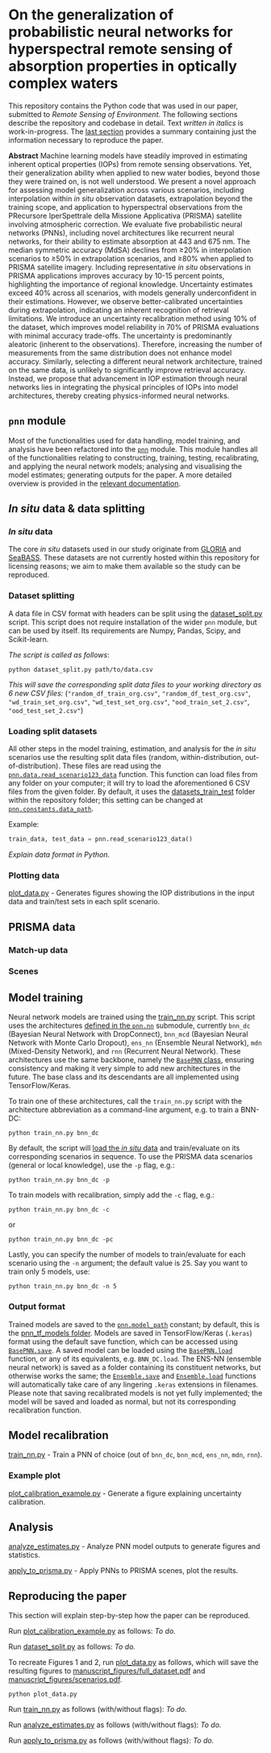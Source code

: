 # On the generalization of probabilistic neural networks for hyperspectral remote sensing of absorption properties in optically complex waters

This repository contains the Python code that was used in our paper, submitted to *Remote Sensing of Environment*.
The following sections describe the repository and codebase in detail.
Text *written in italics* is work-in-progress.
The [last section](#reproducing-the-paper) provides a summary containing just the information necessary to reproduce the paper.

**Abstract**
Machine learning models have steadily improved in estimating inherent optical properties (IOPs) from remote sensing observations. Yet, their generalization ability when applied to new water bodies, beyond those they were trained on, is not well understood. We present a novel approach for assessing model generalization across various scenarios, including interpolation within *in situ* observation datasets, extrapolation beyond the training scope, and application to hyperspectral observations from the PRecursore IperSpettrale della Missione Applicativa (PRISMA) satellite involving atmospheric correction. We evaluate five probabilistic neural networks (PNNs), including novel architectures like recurrent neural networks, for their ability to estimate absorption at 443 and 675 nm.
The median symmetric accuracy (MdSA) declines from ≥20% in interpolation scenarios to ≥50% in extrapolation scenarios, and ≥80% when applied to PRISMA satellite imagery. Including representative *in situ* observations in PRISMA applications improves accuracy by 10-15 percent points, highlighting the importance of regional knowledge. Uncertainty estimates exceed 40% across all scenarios, with models generally underconfident in their estimations. However, we observe better-calibrated uncertainties during extrapolation, indicating an inherent recognition of retrieval limitations. We introduce an uncertainty recalibration method using 10% of the dataset, which improves model reliability in 70% of PRISMA evaluations with minimal accuracy trade-offs. 
The uncertainty is predominantly aleatoric (inherent to the observations). Therefore, increasing the number of measurements from the same distribution does not enhance model accuracy. Similarly, selecting a different neural network architecture, trained on the same data, is unlikely to significantly improve retrieval accuracy. Instead, we propose that advancement in IOP estimation through neural networks lies in integrating the physical principles of IOPs into model architectures, thereby creating physics-informed neural networks.

## `pnn` module
Most of the functionalities used for data handling, model training, and analysis have been refactored into the [`pnn`](pnn) module.
This module handles all of the functionalities relating to 
constructing, training, testing, recalibrating, and applying the neural network models; 
analysing and visualising the model estimates; 
generating outputs for the paper.
A more detailed overview is provided in the [relevant documentation](pnn/README.md).


## *In situ* data & data splitting

### *In situ* data
The core *in situ* datasets used in our study originate from [GLORIA](https://doi.org/10.1038/s41597-023-01973-y) and [SeaBASS](https://seabass.gsfc.nasa.gov/).
These datasets are not currently hosted within this repository for licensing reasons; we aim to make them available so the study can be reproduced.

### Dataset splitting
A data file in CSV format with headers can be split using the [dataset_split.py](dataset_split.py) script.
This script does not require installation of the wider `pnn` module, but can be used by itself.
Its requirements are Numpy, Pandas, Scipy, and Scikit-learn.

*The script is called as follows*:
```
python dataset_split.py path/to/data.csv
```

*This will save the corresponding split data files to your working directory as 6 new CSV files:*
(`"random_df_train_org.csv"`, `"random_df_test_org.csv"`, `"wd_train_set_org.csv"`, `"wd_test_set_org.csv"`, `"ood_train_set_2.csv"`, `"ood_test_set_2.csv"`)


### Loading split datasets
All other steps in the model training, estimation, and analysis for the *in situ* scenarios use the resulting split data files (random, within-distribution, out-of-distribution).
These files are read using the [`pnn.data.read_scenario123_data`](pnn/data.py#L61) function.
This function can load files from any folder on your computer; it will try to load the aforementioned 6 CSV files from the given folder.
By default, it uses the [datasets_train_test](datasets_train_test) folder within the repository folder; this setting can be changed at [`pnn.constants.data_path`](pnn/constants.py#L14).

Example:
```python
train_data, test_data = pnn.read_scenario123_data()
```

*Explain data format in Python.*

### Plotting data
[plot_data.py](plot_data.py) - Generates figures showing the IOP distributions in the input data and train/test sets in each split scenario.


## PRISMA data

### Match-up data


### Scenes


## Model training
Neural network models are trained using the [train_nn.py](train_nn.py) script.
This script uses the architectures [defined in the `pnn.nn`](pnn/README.md) submodule, currently
`bnn_dc` (Bayesian Neural Network with DropConnect),
`bnn_mcd` (Bayesian Neural Network with Monte Carlo Dropout),
`ens_nn` (Ensemble Neural Network),
`mdn` (Mixed-Density Network),
and
`rnn` (Recurrent Neural Network).
These architectures use the same backbone, namely the [`BasePNN` class](pnn/nn/pnn_base.py), ensuring consistency and making it very simple to add new architectures in the future.
The base class and its descendants are all implemented using TensorFlow/Keras.

To train one of these architectures, call the `train_nn.py` script with the architecture abbreviation as a command-line argument, e.g. to train a BNN-DC:
```
python train_nn.py bnn_dc
```

By default, the script will [load the *in situ* data](#loading-split-datasets) and train/evaluate on its corresponding scenarios in sequence.
To use the PRISMA data scenarios (general or local knowledge), use the `-p` flag, e.g.:
```
python train_nn.py bnn_dc -p
```

To train models with recalibration, simply add the `-c` flag, e.g.:
```
python train_nn.py bnn_dc -c
```
or
```
python train_nn.py bnn_dc -pc
```

Lastly, you can specify the number of models to train/evaluate for each scenario using the `-n` argument;
the default value is 25.
Say you want to train only 5 models, use:
```
python train_nn.py bnn_dc -n 5
```

### Output format
Trained models are saved to the [`pnn.model_path`](pnn/constants.py#L19) constant;
by default, this is the [pnn_tf_models folder](pnn_tf_models).
Models are saved in TensorFlow/Keras (`.keras`) format using the default save function, which can be accessed using [`BasePNN.save`](pnn/nn/pnn_base.py#L91).
A saved model can be loaded using the [`BasePNN.load`](pnn/nn/pnn_base.py#L96) function, or any of its equivalents, e.g. `BNN_DC.load`.
The ENS-NN (ensemble neural network) is saved as a folder containing its constituent networks, but otherwise works the same;
the [`Ensemble.save`](pnn/nn/ens.py#L97) and [`Ensemble.load`](pnn/nn/ens.py#L112) functions will automatically take care of any lingering `.keras` extensions in filenames.
Please note that saving recalibrated models is not yet fully implemented; the model will be saved and loaded as normal, but not its corresponding recalibration function.


## Model recalibration
[train_nn.py](train_nn.py) - Train a PNN of choice (out of `bnn_dc`, `bnn_mcd`, `ens_nn`, `mdn`, `rnn`).

### Example plot
[plot_calibration_example.py](plot_calibration_example.py) - Generate a figure explaining uncertainty calibration.

## Analysis
[analyze_estimates.py](analyze_estimates.py) - Analyze PNN model outputs to generate figures and statistics.

[apply_to_prisma.py](apply_to_prisma.py) - Apply PNNs to PRISMA scenes, plot the results.

## Reproducing the paper
This section will explain step-by-step how the paper can be reproduced.

Run [plot_calibration_example.py](plot_calibration_example.py) as follows:
_To do._

Run [dataset_split.py](dataset_split.py) as follows:
_To do._

To recreate Figures 1 and 2, run [plot_data.py](plot_data.py) as follows, which will save the resulting figures to [manuscript_figures/full_dataset.pdf](manuscript_figures) and [manuscript_figures/scenarios.pdf](manuscript_figures).
```
python plot_data.py
```

Run [train_nn.py](train_nn.py) as follows (with/without flags):
_To do._

Run [analyze_estimates.py](analyze_estimates.py) as follows (with/without flags):
_To do._

Run [apply_to_prisma.py](apply_to_prisma.py) as follows (with/without flags):
_To do._
